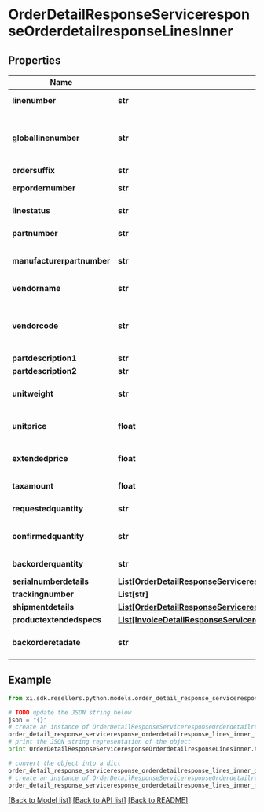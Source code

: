 # OrderDetailResponseServiceresponseOrderdetailresponseLinesInner


## Properties

Name | Type | Description | Notes
------------ | ------------- | ------------- | -------------
**linenumber** | **str** | Impulse line number | [optional] 
**globallinenumber** | **str** | Line of the Globel Sku / Customer Line Number | [optional] 
**ordersuffix** | **str** | Order Suffix | [optional] 
**erpordernumber** | **str** | Sales order number | [optional] 
**linestatus** | **str** | Status of the line | [optional] 
**partnumber** | **str** | Ingram part number | [optional] 
**manufacturerpartnumber** | **str** | manufacture number of the product | [optional] 
**vendorname** | **str** | name of the vendor | [optional] 
**vendorcode** | **str** | Ingram Micro assigned code for the vendor | [optional] 
**partdescription1** | **str** |  | [optional] 
**partdescription2** | **str** |  | [optional] 
**unitweight** | **str** | weight of the product unit | [optional] 
**unitprice** | **float** | Customer price of the unit | [optional] 
**extendedprice** | **float** | extended price of the order | [optional] 
**taxamount** | **float** | tax amount for the order | [optional] 
**requestedquantity** | **str** | no. of units requested | [optional] 
**confirmedquantity** | **str** | no. of units confirmed available | [optional] 
**backorderquantity** | **str** | quantity of back order | [optional] 
**serialnumberdetails** | [**List[OrderDetailResponseServiceresponseOrderdetailresponseLinesInnerSerialnumberdetailsInner]**](OrderDetailResponseServiceresponseOrderdetailresponseLinesInnerSerialnumberdetailsInner.md) |  | [optional] 
**trackingnumber** | **List[str]** |  | [optional] 
**shipmentdetails** | [**List[OrderDetailResponseServiceresponseOrderdetailresponseLinesInnerShipmentdetailsInner]**](OrderDetailResponseServiceresponseOrderdetailresponseLinesInnerShipmentdetailsInner.md) |  | [optional] 
**productextendedspecs** | [**List[InvoiceDetailResponseServiceresponseInvoicedetailresponseExtendedspecsInner]**](InvoiceDetailResponseServiceresponseInvoicedetailresponseExtendedspecsInner.md) |  | [optional] 
**backorderetadate** | **str** | estimated date of back order | [optional] 

## Example

```python
from xi.sdk.resellers.python.models.order_detail_response_serviceresponse_orderdetailresponse_lines_inner import OrderDetailResponseServiceresponseOrderdetailresponseLinesInner

# TODO update the JSON string below
json = "{}"
# create an instance of OrderDetailResponseServiceresponseOrderdetailresponseLinesInner from a JSON string
order_detail_response_serviceresponse_orderdetailresponse_lines_inner_instance = OrderDetailResponseServiceresponseOrderdetailresponseLinesInner.from_json(json)
# print the JSON string representation of the object
print OrderDetailResponseServiceresponseOrderdetailresponseLinesInner.to_json()

# convert the object into a dict
order_detail_response_serviceresponse_orderdetailresponse_lines_inner_dict = order_detail_response_serviceresponse_orderdetailresponse_lines_inner_instance.to_dict()
# create an instance of OrderDetailResponseServiceresponseOrderdetailresponseLinesInner from a dict
order_detail_response_serviceresponse_orderdetailresponse_lines_inner_form_dict = order_detail_response_serviceresponse_orderdetailresponse_lines_inner.from_dict(order_detail_response_serviceresponse_orderdetailresponse_lines_inner_dict)
```
[[Back to Model list]](../README.md#documentation-for-models) [[Back to API list]](../README.md#documentation-for-api-endpoints) [[Back to README]](../README.md)


